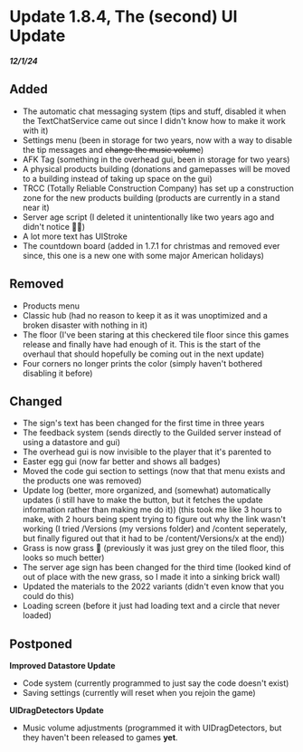 # Update 1.8.4, The (second) UI Update
***12/1/24***

## Added
- The automatic chat messaging system (tips and stuff, disabled it when the TextChatService came out since I didn't know how to make it work with it)
- Settings menu (been in storage for two years, now with a way to disable the tip messages and ~~change the music volume~~)
- AFK Tag (something in the overhead gui, been in storage for two years)
- A physical products building (donations and gamepasses will be moved to a building instead of taking up space on the gui)
- TRCC (Totally Reliable Construction Company) has set up a construction zone for the new products building (products are currently in a stand near it)
- Server age script (I deleted it unintentionally like two years ago and didn't notice 🤦‍♂️)
- A lot more text has UIStroke
- The countdown board (added in 1.7.1 for christmas and removed ever since, this one is a new one with some major American holidays)

## **Removed**
- Products menu
- Classic hub (had no reason to keep it as it was unoptimized and a broken disaster with nothing in it)
- The floor (I've been staring at this checkered tile floor since this games release and finally have had enough of it. This is the start of the overhaul that should hopefully be coming out in the next update)
- Four corners no longer prints the color (simply haven't bothered disabling it before)

## **Changed**
- The sign's text has been changed for the first time in three years
- The feedback system (sends directly to the Guilded server instead of using a datastore and gui)
- The overhead gui is now invisible to the player that it's parented to
- Easter egg gui (now far better and shows all badges)
- Moved the code gui section to settings (now that that menu exists and the products one was removed)
- Update log (better, more organized, and (somewhat) automatically updates (i still have to make the button, but it fetches the update information rather than making me do it)) (this took me like 3 hours to make, with 2 hours being spent trying to figure out why the link wasn't working (I tried /Versions (my versions folder) and /content seperately, but finally figured out that it had to be /content/Versions/x at the end))
- Grass is now grass 🤯 (previously it was just grey on the tiled floor, this looks so much better)
- The server age sign has been changed for the third time (looked kind of out of place with the new grass, so I made it into a sinking brick wall)
- Updated the materials to the 2022 variants (didn't even know that you could do this)
- Loading screen (before it just had loading text and a circle that never loaded)
## **Postponed**
**Improved Datastore Update**
- Code system (currently programmed to just say the code doesn't exist)
- Saving settings (currently will reset when you rejoin the game)

**UIDragDetectors Update**
- Music volume adjustments (programmed it with UIDragDetectors, but they haven't been released to games **yet**.
